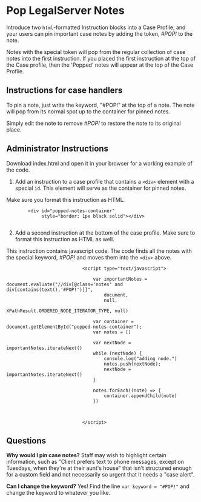 # Pop LegalServer Notes


Introduce two `html`-formatted Instruction blocks into a Case Profile, and your users can pin important case notes by adding the token, _#POP!_ to the note.

Notes with the special token will pop from the regular collection of case notes into the first instruction. If you placed the first instruction at the top of the Case profile, then the 'Popped' notes will appear at the top of the Case Profile.

## Instructions for case handlers

To pin a note, just write the keyword, "#POP!" at the top of a note. The note will pop from its normal spot up to the container for pinned notes.

Simply edit the note to remove _#POP!_ to restore the note to its original place. 



## Administrator Instructions

Download index.html and open it in your browser for a working example of the code.

1. Add an instruction to a case profile that contains a `<div>` element with a special `id`. This element will serve as the container for pinned notes. 

Make sure you format this instruction as HTML.

```
        <div id="popped-notes-container"
             style="border: 1px black solid"></div>
 

```

2. Add a second instruction at the bottom of the case profile. Make sure to format this instruction as HTML as well.

This instruction contains javascript code. The code finds all the notes with the special keyword, _#POP!_ and moves them into the `<div>` above.

```
                            <script type="text/javascript">

                                var importantNotes = document.evaluate("//div[@class='notes' and div[contains(text(),'#POP!')]]",
                                    document,
                                    null,
                                    XPathResult.ORDERED_NODE_ITERATOR_TYPE, null)

                                var container = document.getElementById("popped-notes-container");
                                var notes = []

                                var nextNode = importantNotes.iterateNext()
                                while (nextNode) {
                                    console.log("adding node.")
                                    notes.push(nextNode);
                                    nextNode = importantNotes.iterateNext()
                                }

                                notes.forEach((note) => {
                                    container.appendChild(note)
                                })



                            </script>

```


## Questions

**Why would I pin case notes?** Staff may wish to highlight certain information, such as "Client prefers text to phone messages, except on Tuesdays, when they're at their aunt's house" that isn't structured enough for a custom field and not necessarily so urgent that it needs a "case alert". 

**Can I change the keyword?** Yes! Find the line `var keyword = "#POP!"` and change the keyword to whatever you like.  



